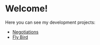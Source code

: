 # Welcome!
Here you can see my development projects:

* <a href="http://apps.vegners.com/negotiations" >Negotiations</a>
* <a href="http://apps.vegners.com/flybird" >Fly Bird</a>
